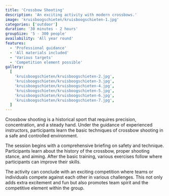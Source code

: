 ```yaml
---
title: 'Crossbow Shooting'
description: 'An exciting activity with modern crossbows.'
image: 'kruisboogschieten/kruisboogschieten-1.jpg'
categories: ['outdoor']
duration: '30 minutes - 2 hours'
groupSize: '5 - 300 people'
availability: 'All year round'
features:
  - 'Professional guidance'
  - 'All materials included'
  - 'Various targets'
  - 'Competition element possible'
gallery:
  [
    'kruisboogschieten/kruisboogschieten-2.jpg',
    'kruisboogschieten/kruisboogschieten-3.jpg',
    'kruisboogschieten/kruisboogschieten-4.jpg',
    'kruisboogschieten/kruisboogschieten-5.jpg',
    'kruisboogschieten/kruisboogschieten-6.jpg',
    'kruisboogschieten/kruisboogschieten-7.jpg',
  ]
---
```


Crossbow shooting is a historical sport that requires precision, concentration, and a steady hand. Under the guidance of experienced instructors, participants learn the basic techniques of crossbow shooting in a safe and controlled environment.

The session begins with a comprehensive briefing on safety and technique. Participants learn about the history of the crossbow, proper shooting stance, and aiming. After the basic training, various exercises follow where participants can improve their skills.

The activity can conclude with an exciting competition where teams or individuals compete against each other in various challenges. This not only adds extra excitement and fun but also promotes team spirit and the competitive element within the group.
